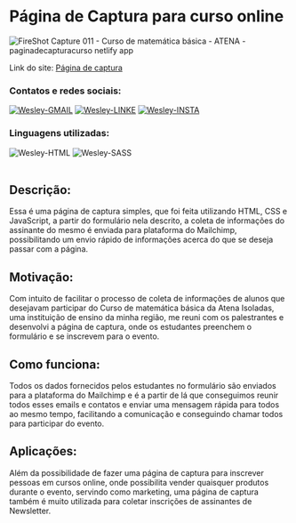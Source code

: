 # Página de Captura para curso online

![FireShot Capture 011 - Curso de matemática básica - ATENA - paginadecapturacurso netlify app](https://user-images.githubusercontent.com/89321125/151032445-9d6c1c79-8d26-42b7-a568-324e2257014a.png)

Link do site: <a href="https://paginadecapturacurso.netlify.app/">Página de captura</a>

### Contatos e redes sociais:
<div style="display: inline_block">
  <a href="mailto:wesleyara.contato@gmail.com"><img alt="Wesley-GMAIL" src="https://img.shields.io/badge/Gmail-D14836?style=for-the-badge&logo=gmail&logoColor=white"></a>
  <a href="https://www.linkedin.com/in/wesley-gomes-de-araújo-534a66221/"><img alt="Wesley-LINKE" src="https://img.shields.io/badge/LinkedIn-0077B5?style=for-the-badge&logo=linkedin&logoColor=white"></a>
  <a href="https://www.instagram.com/wesleyaraujo_w/"><img alt="Wesley-INSTA" src="https://img.shields.io/badge/Instagram-E4405F?style=for-the-badge&logo=instagram&logoColor=white"></a> 
</div>

### Linguagens utilizadas:
<div style="display: inline_block;">
  <img alt="Wesley-HTML" src="https://img.shields.io/badge/HTML5-E34F26?style=for-the-badge&logo=html5&logoColor=white">
  <img alt="Wesley-SASS" src="https://img.shields.io/badge/Sass-CC6699?style=for-the-badge&logo=sass&logoColor=white"> 
</div>
<br>

## Descrição:
Essa é uma página de captura simples, que foi feita utilizando HTML, CSS e JavaScript, a partir do formulário nela descrito, a coleta de informações do assinante do mesmo é enviada para plataforma do Mailchimp, possibilitando um envio rápido de informações acerca do que se deseja passar com a página.

## Motivação:
Com intuito de facilitar o processo de coleta de informações de alunos que desejavam participar do Curso de matemática básica da Atena Isoladas, uma instituição de ensino da minha região, me reuni com os palestrantes e desenvolvi a página de captura, onde os estudantes preenchem o formulário e se inscrevem para o evento. 

## Como funciona:
Todos os dados fornecidos pelos estudantes no formulário são enviados para a plataforma do Mailchimp e é a partir de lá que conseguimos reunir todos esses emails e contatos e enviar uma mensagem rápida para todos ao mesmo tempo, facilitando a comunicação e conseguindo chamar todos para participar do evento.

## Aplicações:
Além da possibilidade de fazer uma página de captura para inscrever pessoas em cursos online, onde possibilita vender quaisquer produtos durante o evento, servindo como marketing, uma página de captura também é muito utilizada para coletar inscrições de assinantes de Newsletter.
